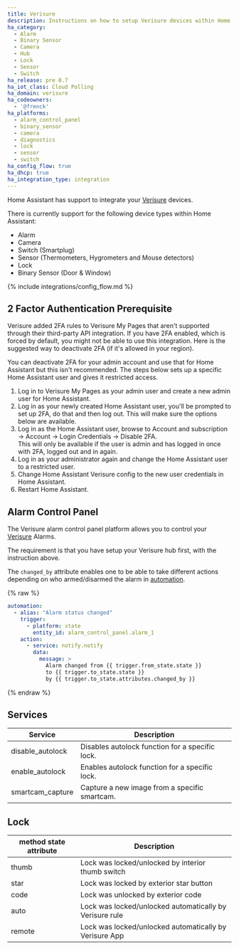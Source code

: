 ```yaml
---
title: Verisure
description: Instructions on how to setup Verisure devices within Home Assistant.
ha_category:
  - Alarm
  - Binary Sensor
  - Camera
  - Hub
  - Lock
  - Sensor
  - Switch
ha_release: pre 0.7
ha_iot_class: Cloud Polling
ha_domain: verisure
ha_codeowners:
  - '@frenck'
ha_platforms:
  - alarm_control_panel
  - binary_sensor
  - camera
  - diagnostics
  - lock
  - sensor
  - switch
ha_config_flow: true
ha_dhcp: true
ha_integration_type: integration
---
```


Home Assistant has support to integrate your [Verisure](https://www.verisure.com/) devices.

There is currently support for the following device types within Home Assistant:

- Alarm
- Camera
- Switch (Smartplug)
- Sensor (Thermometers, Hygrometers and Mouse detectors)
- Lock
- Binary Sensor (Door & Window)

{% include integrations/config_flow.md %}

## 2 Factor Authentication Prerequisite

Verisure added 2FA rules to Verisure My Pages that aren't supported through their third-party API integration. If you have 2FA enabled, which is forced by default, you might not be able to use this integration. Here is the suggested way to deactivate 2FA (if it's allowed in your region).

You can deactivate 2FA for your admin account and use that for Home Assistant but this isn't recommended. The steps below sets up a specific Home Assistant user and gives it restricted access.

1. Log in to Verisure My Pages as your admin user and create a new admin user for Home Assistant.
2. Log in as your newly created Home Assistant user, you'll be prompted to set up 2FA, do that and then log out. This will make sure the options below are available.
3. Log in as the Home Assistant user, browse to Account and subscription -> Account -> Login Credentials -> Disable 2FA.<div class='note warning'>This will only be available if the user is admin and has logged in once with 2FA, logged out and in again.</div>
4. Log in as your administrator again and change the Home Assistant user to a restricted user.
5. Change Home Assistant Verisure config to the new user credentials in Home Assistant.
6. Restart Home Assistant.

## Alarm Control Panel

The Verisure alarm control panel platform allows you to control your [Verisure](https://www.verisure.com/) Alarms.

The requirement is that you have setup your Verisure hub first, with the instruction above.

The `changed_by` attribute enables one to be able to take different actions depending on who armed/disarmed the alarm in [automation](/getting-started/automation/).

{% raw %}

```yaml
automation:
  - alias: "Alarm status changed"
    trigger:
      - platform: state
        entity_id: alarm_control_panel.alarm_1
    action:
      - service: notify.notify
        data:
          message: >
            Alarm changed from {{ trigger.from_state.state }}
            to {{ trigger.to_state.state }}
            by {{ trigger.to_state.attributes.changed_by }}
```

{% endraw %}

## Services

| Service | Description |
| ------- | ----------- |
| disable_autolock | Disables autolock function for a specific lock. |
| enable_autolock | Enables autolock function for a specific lock. |
| smartcam_capture | Capture a new image from a specific smartcam. |

## Lock

| method state attribute | Description |
| ------- | ----------- |
| thumb | Lock was locked/unlocked by interior thumb switch |
| star | Lock was locked by exterior star button |
| code | Lock was unlocked by exterior code |
| auto | Lock was locked/unlocked automatically by Verisure rule |
| remote | Lock was locked/unlocked automatically by Verisure App |


